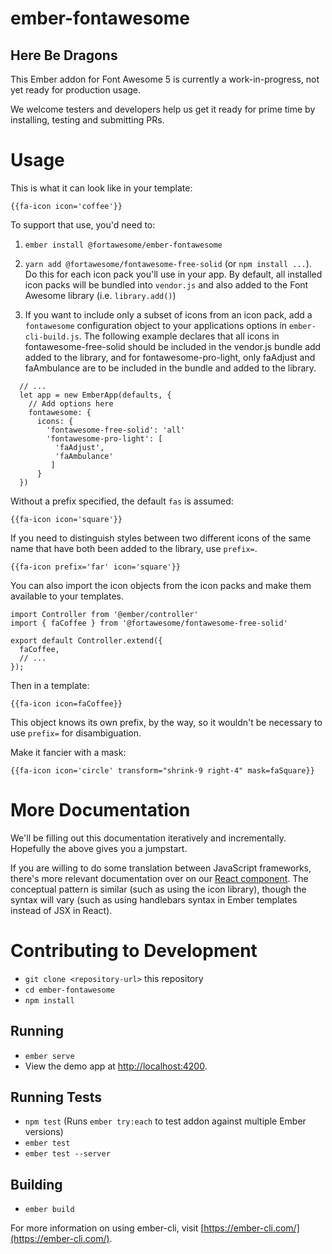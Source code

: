 # ember-fontawesome

## Here Be Dragons

This Ember addon for Font Awesome 5 is currently a work-in-progress, not yet ready for production usage.

We welcome testers and developers help us get it ready for prime time by installing, testing and submitting PRs.

# Usage

This is what it can look like in your template:

```
{{fa-icon icon='coffee'}}
```

To support that use, you'd need to:

1. `ember install @fortawesome/ember-fontawesome`

1. `yarn add @fortawesome/fontawesome-free-solid` (or `npm install ...`). 
Do this for each icon pack you'll use in your app. By default, all installed icon packs will be bundled into
`vendor.js` and also added to the Font Awesome library (i.e. `library.add()`)

1. If you want to include only a subset of icons from an icon pack, add a `fontawesome` configuration 
object to your applications options in `ember-cli-build.js`. The following example declares that all 
icons in fontawesome-free-solid should be included in the vendor.js bundle add added to the library,
and for fontawesome-pro-light, only faAdjust and faAmbulance are to be included in the bundle and added to the library.

```
  // ...
  let app = new EmberApp(defaults, {
    // Add options here
    fontawesome: {
      icons: {
        'fontawesome-free-solid': 'all'
        'fontawesome-pro-light': [
          'faAdjust',
          'faAmbulance'
         ]
      }
  })
```

Without a prefix specified, the default `fas` is assumed:

```
{{fa-icon icon='square'}}
```

If you need to distinguish styles between two different icons of the same name that have both
been added to the library, use `prefix=`. 
```
{{fa-icon prefix='far' icon='square'}}
```

You can also import the icon objects from the icon packs and make them available to your templates.

```
import Controller from '@ember/controller'
import { faCoffee } from '@fortawesome/fontawesome-free-solid'

export default Controller.extend({
  faCoffee,
  // ...
});
```

Then in a template:
```
{{fa-icon icon=faCoffee}}
```
This object knows its own prefix, by the way, so it wouldn't be necessary to use `prefix=` for disambiguation.

Make it fancier with a mask:
```
{{fa-icon icon='circle' transform="shrink-9 right-4" mask=faSquare}}
```

# More Documentation

We'll be filling out this documentation iteratively and incrementally. Hopefully the above gives you a jumpstart.

If you are willing to do some translation between JavaScript frameworks, there's more relevant documentation over on our [React component](https://github.com/FortAwesome/react-fontawesome/blob/master/README.md). The conceptual pattern is similar (such as using the icon library), though the syntax will vary (such as using handlebars syntax in Ember templates instead of JSX in React).

# Contributing to Development

* `git clone <repository-url>` this repository
* `cd ember-fontawesome`
* `npm install`

## Running

* `ember serve`
* View the demo app at [http://localhost:4200](http://localhost:4200).

## Running Tests

* `npm test` (Runs `ember try:each` to test addon against multiple Ember versions)
* `ember test`
* `ember test --server`

## Building

* `ember build`

For more information on using ember-cli, visit [https://ember-cli.com/](https://ember-cli.com/).
